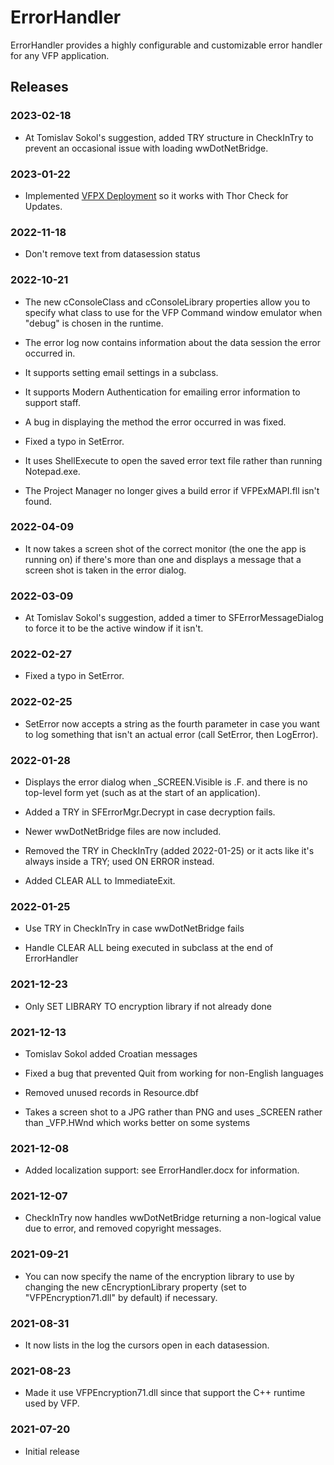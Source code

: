 # ErrorHandler

ErrorHandler provides a highly configurable and customizable error handler for any VFP application.

## Releases

### 2023-02-18

* At Tomislav Sokol's suggestion, added TRY structure in CheckInTry to prevent an occasional issue with loading wwDotNetBridge.

### 2023-01-22

* Implemented [VFPX Deployment](https://github.com/VFPX/VFPXDeployment) so it works with Thor Check for Updates.

### 2022-11-18

* Don't remove text from datasession status

### 2022-10-21

* The new cConsoleClass and cConsoleLibrary properties allow you to specify what class to use for the VFP Command window emulator when "debug" is chosen in the runtime.

* The error log now contains information about the data session the error occurred in.

* It supports setting email settings in a subclass.

* It supports Modern Authentication for emailing error information to support staff.

* A bug in displaying the method the error occurred in was fixed.

* Fixed a typo in SetError.

* It uses ShellExecute to open the saved error text file rather than running Notepad.exe.

* The Project Manager no longer gives a build error if VFPExMAPI.fll isn't found.

### 2022-04-09

* It now takes a screen shot of the correct monitor (the one the app is running on) if there's more than one and displays a message that a screen shot is taken in the error dialog.

### 2022-03-09

* At Tomislav Sokol's suggestion, added a timer to SFErrorMessageDialog to force it to be the active window if it isn't.

### 2022-02-27

* Fixed a typo in SetError.

### 2022-02-25

* SetError now accepts a string as the fourth parameter in case you want to log something that isn't an actual error (call SetError, then LogError).

### 2022-01-28

* Displays the error dialog when _SCREEN.Visible is .F. and there is no top-level form yet (such as at the start of an application).

* Added a TRY in SFErrorMgr.Decrypt in case decryption fails.

* Newer wwDotNetBridge files are now included.

* Removed the TRY in CheckInTry (added 2022-01-25) or it acts like it's always inside a TRY; used ON ERROR instead.

* Added CLEAR ALL to ImmediateExit.

### 2022-01-25

* Use TRY in CheckInTry in case wwDotNetBridge fails

* Handle CLEAR ALL being executed in subclass at the end of ErrorHandler

### 2021-12-23

* Only SET LIBRARY TO encryption library if not already done

### 2021-12-13

* Tomislav Sokol added Croatian messages

* Fixed a bug that prevented Quit from working for non-English languages

* Removed unused records in Resource.dbf

* Takes a screen shot to a JPG rather than PNG and uses _SCREEN rather than _VFP.HWnd which works better on some systems

### 2021-12-08

* Added localization support: see ErrorHandler.docx for information.

### 2021-12-07

* CheckInTry now handles wwDotNetBridge returning a non-logical value due to error, and removed copyright messages.

### 2021-09-21

* You can now specify the name of the encryption library to use by changing the new cEncryptionLibrary property (set to "VFPEncryption71.dll" by default) if necessary.

### 2021-08-31

* It now lists in the log the cursors open in each datasession.

### 2021-08-23

* Made it use VFPEncryption71.dll since that support the C++ runtime used by VFP.

### 2021-07-20

* Initial release
